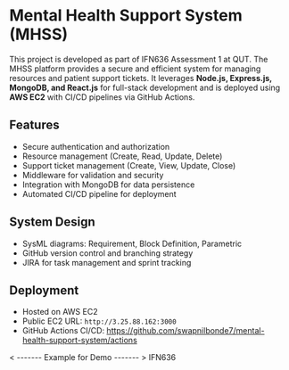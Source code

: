 # Mental Health Support System (MHSS)

This project is developed as part of IFN636 Assessment 1 at QUT. The MHSS platform provides a secure and efficient system for managing resources and patient support tickets. It leverages **Node.js, Express.js, MongoDB, and React.js** for full-stack development and is deployed using **AWS EC2** with CI/CD pipelines via GitHub Actions.

## Features
- Secure authentication and authorization
- Resource management (Create, Read, Update, Delete)
- Support ticket management (Create, View, Update, Close)
- Middleware for validation and security
- Integration with MongoDB for data persistence
- Automated CI/CD pipeline for deployment

## System Design
- SysML diagrams: Requirement, Block Definition, Parametric
- GitHub version control and branching strategy
- JIRA for task management and sprint tracking

## Deployment
- Hosted on AWS EC2  
- Public EC2 URL: `http://3.25.88.162:3000`  
- GitHub Actions CI/CD: https://github.com/swapnilbonde7/mental-health-support-system/actions

< ------- Example for Demo ------- >
IFN636